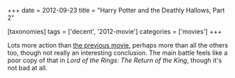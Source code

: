+++
date = 2012-09-23
title = "Harry Potter and the Deathly Hallows, Part 2"

[taxonomies]
tags = ['decent', '2012-movie']
categories = ['movies']
+++

Lots more action than [the previous movie], perhaps more than all the
others too, though not really an interesting conclusion. The main battle
feels like a poor copy of that in *Lord of the Rings: The Return of the
King*, though it's not bad at all.

  [the previous movie]: http://tshepang.net/harry-potter-and-the-deathly-hallows-part-1
